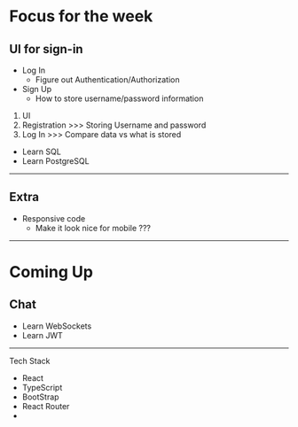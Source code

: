 # Focus for the week

## UI for sign-in
  - Log In
    - Figure out Authentication/Authorization
  - Sign Up
    - How to store username/password information

1. UI 
2. Registration >>> Storing Username and password
3. Log In >>> Compare data vs what is stored

- Learn SQL 
- Learn PostgreSQL

____________________
## Extra

- Responsive code 
  - Make it look nice for mobile ??? 

____________________

# Coming Up 

## Chat

- Learn WebSockets
- Learn JWT

____________________

Tech Stack
- React
- TypeScript
- BootStrap
- React Router
- 